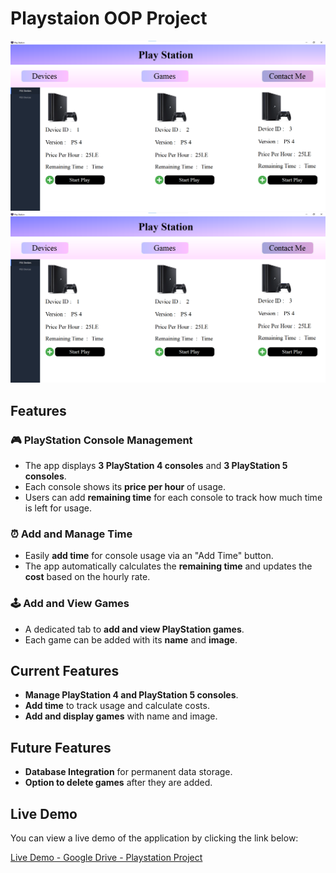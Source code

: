 # Playstaion OOP Project


![Main Project Image](Assets%20For%20Readme/playstation.png)
![Main Project Image](Assets%20For%20Readme/playstation.png)


## Features

### 🎮 **PlayStation Console Management**
- The app displays **3 PlayStation 4 consoles** and **3 PlayStation 5 consoles**.
- Each console shows its **price per hour** of usage.
- Users can add **remaining time** for each console to track how much time is left for usage.

### ⏰ **Add and Manage Time**
- Easily **add time** for console usage via an "Add Time" button.
- The app automatically calculates the **remaining time** and updates the **cost** based on the hourly rate.

### 🕹️ **Add and View Games**
- A dedicated tab to **add and view PlayStation games**.
- Each game can be added with its **name** and **image**.


## Current Features

- **Manage PlayStation 4 and PlayStation 5 consoles**.
- **Add time** to track usage and calculate costs.
- **Add and display games** with name and image.

## Future Features

- **Database Integration** for permanent data storage.
- **Option to delete games** after they are added.

## Live Demo

You can view a live demo of the application by clicking the link below:

[Live Demo - Google Drive - Playstation Project](https://drive.google.com/file/d/18rSu_1snRCuULiGqL3CG6k8oyCw7QyRz/view?usp=drive_link)
